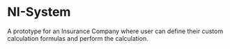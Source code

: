 # NI-System
A prototype for an Insurance Company where user can define their custom calculation formulas and perform the calculation.
